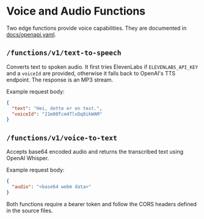 # Voice and Audio Functions

Two edge functions provide voice capabilities. They are documented in [docs/openapi.yaml](openapi.yaml).

## `/functions/v1/text-to-speech`

Converts text to spoken audio. It first tries ElevenLabs if `ELEVENLABS_API_KEY` and a `voiceId` are provided, otherwise it falls back to OpenAI's TTS endpoint. The response is an MP3 stream.

Example request body:

```json
{
  "text": "Hei, dette er en test.",
  "voiceId": "21m00Tcm4TlvDq8ikWAM" 
}
```

## `/functions/v1/voice-to-text`

Accepts base64 encoded audio and returns the transcribed text using OpenAI Whisper.

Example request body:

```json
{
  "audio": "<base64 webm data>"
}
```

Both functions require a bearer token and follow the CORS headers defined in the source files.
